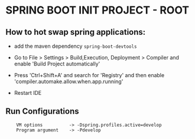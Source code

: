 # SPRING BOOT INIT PROJECT - ROOT

## How to hot swap spring applications:

- add the maven dependency `spring-boot-devtools`

- Go to File > Settings > Build,Execution, Deployment > Compiler
	and enable 'Build Project automatically'

- Press 'Ctrl+Shift+A' and search for 'Registry'
	and then enable 'compiler.automake.allow.when.app.running'

- Restart IDE

## Run Configurations

        VM options          -> -Dspring.profiles.active=develop 
        Program argument    -> -Pdevelop
